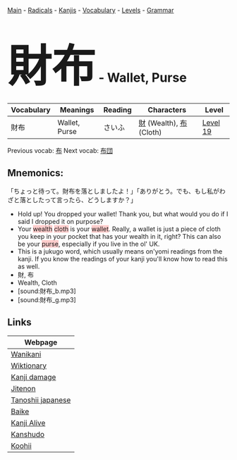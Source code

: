 <style> bigfont {font-size: 100px}</style>
[Main](../README.md) -
[Radicals](../radicals.md) -
[Kanjis](../kanjis.md) -
[Vocabulary](../vocabulary.md) -
[Levels](../levels.md) -
[Grammar](../grammar.md)
# <bigfont> 財布</bigfont> - Wallet, Purse 

| Vocabulary | Meanings | Reading | Characters | Level |
| --- | --- | --- | --- | --- |
| 財布 | Wallet, Purse | さいふ |  [財](../kanjis/財.md) (Wealth), [布](../kanjis/布.md) (Cloth) | [Level 19](../levels/wk_level19.md) |

Previous vocab: [布](布.md) Next vocab: [布団](布団.md) 

## Mnemonics:
「ちょっと待って。財布を落としましたよ！」「ありがとう。でも、もし私がわざと落としたって言ったら、どうしますか？」
* Hold up! You dropped your wallet! Thank you, but what would you do if I said I dropped it on purpose?
* Your <span style="background-color:#ffcccb"> wealth</span> <span style="background-color:#ffcccb"> cloth</span> is your <span style="background-color:#ffcccb"> wallet</span>. Really, a wallet is just a piece of cloth you keep in your pocket that has your wealth in it, right? This can also be your <span style="background-color:#ffcccb"> purse</span>, especially if you live in the ol' UK.
* This is a jukugo word, which usually means on'yomi readings from the kanji. If you know the readings of your kanji you'll know how to read this as well.
* 財, 布
* Wealth, Cloth
* [sound:財布_b.mp3]
* [sound:財布_g.mp3]


## Links 

| Webpage |
| --- |
| [Wanikani          ](https://www.wanikani.com/kanji/財布) |
| [Wiktionary        ](https://en.wiktionary.org/wiki/財布) |
| [Kanji damage      ](http://www.kanjidamage.com/kanji/search?utf8=✓&q=財布) |
| [Jitenon           ](https://jitenon.com/kanji/財布) |
| [Tanoshii japanese ](https://www.tanoshiijapanese.com/dictionary/kanji.cfm?k=財布) |
| [Baike             ](https://baike.baidu.com/item/財布) |
| [Kanji Alive       ](https://app.kanjialive.com/財布) |
| [Kanshudo          ](https://www.kanshudo.com/searchmn?q=財布) |
| [Koohii            ](https://kanji.koohii.com/study/kanji/財布) |
